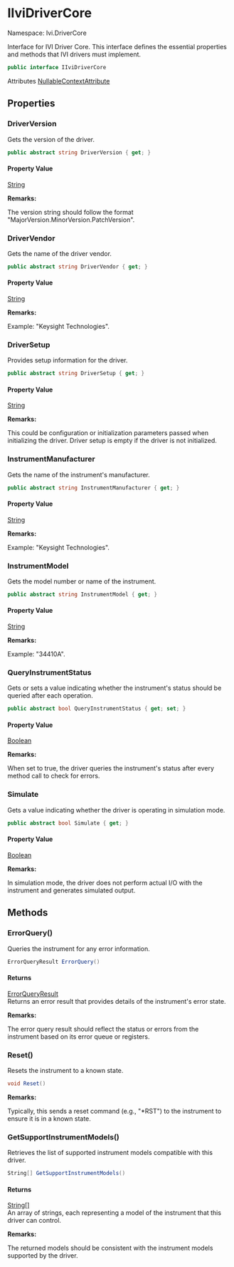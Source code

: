 # IIviDriverCore

Namespace: Ivi.DriverCore

Interface for IVI Driver Core. This interface defines the essential properties and methods that IVI drivers must implement.

```csharp
public interface IIviDriverCore
```

Attributes [NullableContextAttribute](./system.runtime.compilerservices.nullablecontextattribute.md)

## Properties

### **DriverVersion**

Gets the version of the driver.

```csharp
public abstract string DriverVersion { get; }
```

#### Property Value

[String](https://docs.microsoft.com/en-us/dotnet/api/system.string)<br>

**Remarks:**

The version string should follow the format "MajorVersion.MinorVersion.PatchVersion".

### **DriverVendor**

Gets the name of the driver vendor.

```csharp
public abstract string DriverVendor { get; }
```

#### Property Value

[String](https://docs.microsoft.com/en-us/dotnet/api/system.string)<br>

**Remarks:**

Example: "Keysight Technologies".

### **DriverSetup**

Provides setup information for the driver.

```csharp
public abstract string DriverSetup { get; }
```

#### Property Value

[String](https://docs.microsoft.com/en-us/dotnet/api/system.string)<br>

**Remarks:**

This could be configuration or initialization parameters passed when initializing the driver.
 Driver setup is empty if the driver is not initialized.

### **InstrumentManufacturer**

Gets the name of the instrument's manufacturer.

```csharp
public abstract string InstrumentManufacturer { get; }
```

#### Property Value

[String](https://docs.microsoft.com/en-us/dotnet/api/system.string)<br>

**Remarks:**

Example: "Keysight Technologies".

### **InstrumentModel**

Gets the model number or name of the instrument.

```csharp
public abstract string InstrumentModel { get; }
```

#### Property Value

[String](https://docs.microsoft.com/en-us/dotnet/api/system.string)<br>

**Remarks:**

Example: "34410A".

### **QueryInstrumentStatus**

Gets or sets a value indicating whether the instrument's status should be queried after each operation.

```csharp
public abstract bool QueryInstrumentStatus { get; set; }
```

#### Property Value

[Boolean](https://docs.microsoft.com/en-us/dotnet/api/system.boolean)<br>

**Remarks:**

When set to true, the driver queries the instrument's status after every method call to check for errors.

### **Simulate**

Gets a value indicating whether the driver is operating in simulation mode.

```csharp
public abstract bool Simulate { get; }
```

#### Property Value

[Boolean](https://docs.microsoft.com/en-us/dotnet/api/system.boolean)<br>

**Remarks:**

In simulation mode, the driver does not perform actual I/O with the instrument and generates simulated output.

## Methods

### **ErrorQuery()**

Queries the instrument for any error information.

```csharp
ErrorQueryResult ErrorQuery()
```

#### Returns

[ErrorQueryResult](./ivi.drivercore.errorqueryresult.md)<br>
Returns an error result that provides details of the instrument's error state.

**Remarks:**

The error query result should reflect the status or errors from the instrument based on its error queue or registers.

### **Reset()**

Resets the instrument to a known state.

```csharp
void Reset()
```

**Remarks:**

Typically, this sends a reset command (e.g., "*RST") to the instrument to ensure it is in a known state.

### **GetSupportInstrumentModels()**

Retrieves the list of supported instrument models compatible with this driver.

```csharp
String[] GetSupportInstrumentModels()
```

#### Returns

[String[]](https://docs.microsoft.com/en-us/dotnet/api/system.string)<br>
An array of strings, each representing a model of the instrument that this driver can control.

**Remarks:**

The returned models should be consistent with the instrument models supported by the driver.
